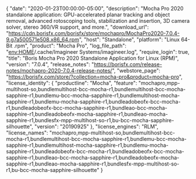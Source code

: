 {
  "date": "2020-01-23T00:00:00-05:00",
  "description": "Mocha Pro 2020 standalone application: GPU-accelerated planar tracking and object removal, advanced rotoscoping tools, stabilization and insertion, 3D camera solver, stereo 360/VR support, and more.",
  "download_url": "https://cdn.borisfx.com/borisfx/store/mochapro/MochaPro2020-7.0.4-9.g7a500571e508.x86_64.rpm",
  "host": "Standalone",
  "platform": "Linux 64-Bit .rpm",
  "product": "Mocha Pro",
  "log_file_path": "<env:HOME>/.cache/Imagineer Systems/imagineer.log",
  "require_login": true,
  "title": "Boris Mocha Pro 2020 Standalone Application for Linux (RPM)",
  "version": "7.0.4",
  "release_notes": "https://borisfx.com/release-notes/mochapro-2020-7.0.4-release-notes/",
  "webstore_page": "https://borisfx.com/store/?collection=mocha-pro&product=mocha-pro",
  "license_identity": {
    "productline": "Mocha",
    "feature": "mochapro,mpp-multihost-so,bundlemultihost-bcc-mocha-r1,bundlemultihost-bcc-mocha-sapphire-r1,bundlemu-bcc-mocha-sapphire-r1,bundlemultihost-mocha-sapphire-r1,bundlemu-mocha-sapphire-r1,bundleadobeofx-bcc-mocha-r1,bundleadobeofx-bcc-mocha-sapphire-r1,bundleao-bcc-mocha-sapphire-r1,bundleadobeofx-mocha-sapphire-r1,bundleao-mocha-sapphire-r1,bundlesfx-mpp-multihost-so-r1,bu-bcc-mocha-sapphire-silhouette",
    "version": "20190925"
  },
  "license_engines": "RLM",
  "license_names": "mochapro,mpp-multihost-so,bundlemultihost-bcc-mocha-r1,bundlemultihost-bcc-mocha-sapphire-r1,bundlemu-bcc-mocha-sapphire-r1,bundlemultihost-mocha-sapphire-r1,bundlemu-mocha-sapphire-r1,bundleadobeofx-bcc-mocha-r1,bundleadobeofx-bcc-mocha-sapphire-r1,bundleao-bcc-mocha-sapphire-r1,bundleadobeofx-mocha-sapphire-r1,bundleao-mocha-sapphire-r1,bundlesfx-mpp-multihost-so-r1,bu-bcc-mocha-sapphire-silhouette"
}

